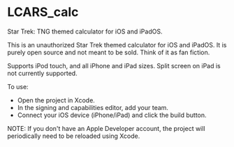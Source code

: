 # LCARS_calc
Star Trek: TNG themed calculator for iOS and iPadOS.

This is an unauthorized Star Trek themed calculator for iOS and iPadOS. It is purely open source and not meant to be sold. Think of it as fan fiction. 

Supports iPod touch, and all iPhone and iPad sizes. Split screen on iPad is not currently supported.

To use: 
- Open the project in Xcode.
- In the signing and capabilities editor, add your team.
- Connect your iOS device (iPhone/iPad) and click the build button.

NOTE: If you don't have an Apple Developer account, the project will periodically need to be reloaded using Xcode. 
